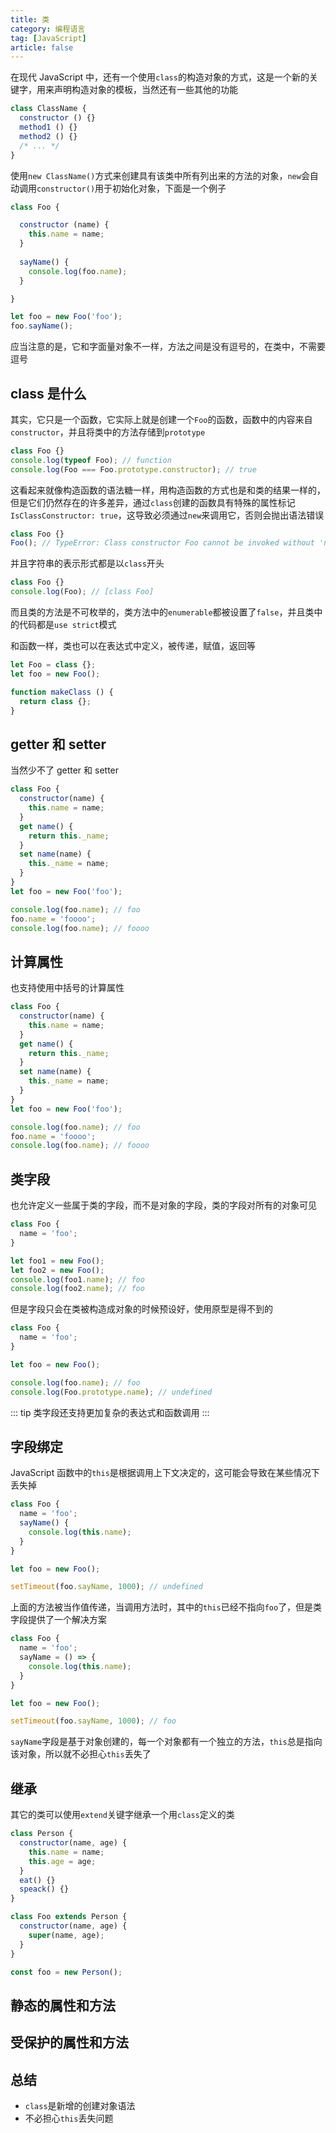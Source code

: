 ```yaml
---
title: 类
category: 编程语言
tag: [JavaScript]
article: false
---
```


在现代 JavaScript 中，还有一个使用`class`的构造对象的方式，这是一个新的关键字，用来声明构造对象的模板，当然还有一些其他的功能

```js
class ClassName {
  constructor () {}
  method1 () {}
  method2 () {}
  /* ... */
}
```

使用`new ClassName()`方式来创建具有该类中所有列出来的方法的对象，`new`会自动调用`constructor()`用于初始化对象，下面是一个例子

```js
class Foo {

  constructor (name) {
    this.name = name;
  }
  
  sayName() {
    console.log(foo.name);
  }

}

let foo = new Foo('foo');
foo.sayName();
```

应当注意的是，它和字面量对象不一样，方法之间是没有逗号的，在类中，不需要逗号

## class 是什么

其实，它只是一个函数，它实际上就是创建一个`Foo`的函数，函数中的内容来自`constructor`，并且将类中的方法存储到`prototype`

```js
class Foo {}
console.log(typeof Foo); // function
console.log(Foo === Foo.prototype.constructor); // true
```

这看起来就像构造函数的语法糖一样，用构造函数的方式也是和类的结果一样的，但是它们仍然存在的许多差异，通过`class`创建的函数具有特殊的属性标记`IsClassConstructor: true`，这导致必须通过`new`来调用它，否则会抛出语法错误

```js
class Foo {}
Foo(); // TypeError: Class constructor Foo cannot be invoked without 'new'
```

并且字符串的表示形式都是以`class`开头

```js
class Foo {}
console.log(Foo); // [class Foo]
```

而且类的方法是不可枚举的，类方法中的`enumerable`都被设置了`false`，并且类中的代码都是`use strict`模式

和函数一样，类也可以在表达式中定义，被传递，赋值，返回等

```js
let Foo = class {};
let foo = new Foo();

function makeClass () {
  return class {};
}
```

## getter 和 setter

当然少不了 getter 和 setter

```js
class Foo {
  constructor(name) {
    this.name = name;
  }
  get name() {
    return this._name;
  }
  set name(name) {
    this._name = name;
  }
}
let foo = new Foo('foo');

console.log(foo.name); // foo
foo.name = 'foooo';
console.log(foo.name); // foooo
```

## 计算属性

也支持使用中括号的计算属性

```js
class Foo {
  constructor(name) {
    this.name = name;
  }
  get name() {
    return this._name;
  }
  set name(name) {
    this._name = name;
  }
}
let foo = new Foo('foo');

console.log(foo.name); // foo
foo.name = 'foooo';
console.log(foo.name); // foooo
```

## 类字段

也允许定义一些属于类的字段，而不是对象的字段，类的字段对所有的对象可见

```js
class Foo {
  name = 'foo';
}

let foo1 = new Foo();
let foo2 = new Foo();
console.log(foo1.name); // foo
console.log(foo2.name); // foo
```

但是字段只会在类被构造成对象的时候预设好，使用原型是得不到的

```js
class Foo {
  name = 'foo';
}

let foo = new Foo();

console.log(foo.name); // foo
console.log(Foo.prototype.name); // undefined
```

::: tip
类字段还支持更加复杂的表达式和函数调用
:::

## 字段绑定

JavaScript 函数中的`this`是根据调用上下文决定的，这可能会导致在某些情况下丢失掉

```js
class Foo {
  name = 'foo';
  sayName() {
    console.log(this.name);
  }
}

let foo = new Foo();

setTimeout(foo.sayName, 1000); // undefined
```

上面的方法被当作值传递，当调用方法时，其中的`this`已经不指向`foo`了，但是类字段提供了一个解决方案

```js
class Foo {
  name = 'foo';
  sayName = () => {
    console.log(this.name);
  }
}

let foo = new Foo();

setTimeout(foo.sayName, 1000); // foo
```

`sayName`字段是基于对象创建的，每一个对象都有一个独立的方法，`this`总是指向该对象，所以就不必担心`this`丢失了

## 继承

其它的类可以使用`extend`关键字继承一个用`class`定义的类

```js
class Person {
  constructor(name, age) {
    this.name = name;
    this.age = age;
  }
  eat() {}
  speack() {}
}

class Foo extends Person {
  constructor(name, age) {
    super(name, age);
  }
}

const foo = new Person();
```

## 静态的属性和方法

## 受保护的属性和方法

## 总结

+ `class`是新增的创建对象语法
+ 不必担心`this`丢失问题
